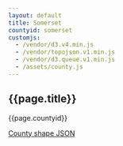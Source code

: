 ```yaml
---
layout: default
title: Somerset
countyid: somerset
customjs:
  - /vendor/d3.v4.min.js
  - /vendor/topojson.v1.min.js  
  - /vendor/d3.queue.v1.min.js
  - /assets/county.js
---
```

<link href="https://fonts.googleapis.com/css?family=Merriweather&display=swap" rel="stylesheet" >
<link href="https://fonts.googleapis.com/css?family=Roboto&display=swap" rel="stylesheet">

<div class="wordpress">


  <div class="map-container">
    <h2>{{page.title}}</h2>
    <div id="map" class="map svg-container"></div>
  </div>


  <div class="container" >
    <p id="countyid">{{page.countyid}}</p>
    <p><a href="/counties/{{page.countyid}}.topojson.json">County shape JSON</a></p>
  </div>

</div>
